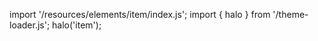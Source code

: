 <!--
type: template
name: item
-->

import '/resources/elements/item/index.js';
import { halo } from '/theme-loader.js';
halo('item');
